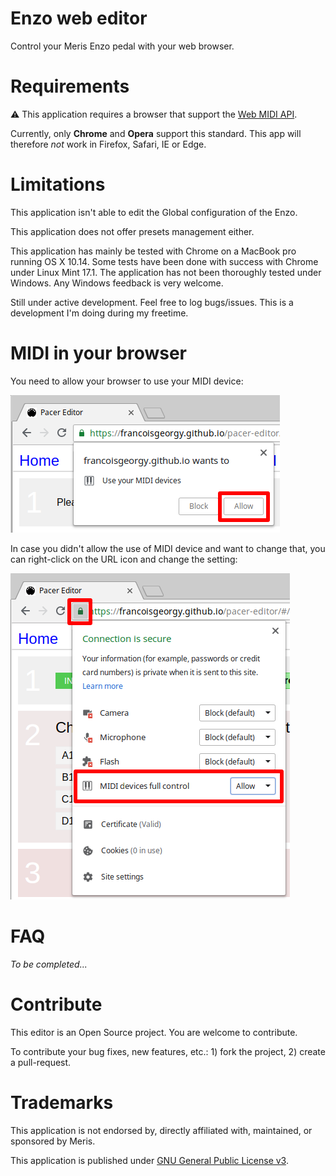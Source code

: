 # Enzo web editor

Control your Meris Enzo pedal with your web browser. 


# Requirements

:warning: This application requires a browser that support the [Web MIDI API](http://webaudio.github.io/web-midi-api/).

Currently, only **Chrome** and **Opera** support this standard. This app will therefore _not_ work in Firefox, Safari, IE or Edge. 


# Limitations

This application isn't able to edit the Global configuration of the Enzo.

This application does not offer presets management either.

This application has mainly be tested with Chrome on a MacBook pro running OS X 10.14. Some tests have been done with success with Chrome under Linux Mint 17.1. 
The application has not been thoroughly tested under Windows. Any Windows feedback is very welcome.

Still under active development. Feel free to log bugs/issues. This is a development I'm doing during my freetime. 


# MIDI in your browser

You need to allow your browser to use your MIDI device:

![screenshot](/images/help-01.png "midi settings in Chrome")

In case you didn't allow the use of MIDI device and want to change that, you can right-click on the URL icon and change the setting:
        
![screenshot](/images/help-02.png "midi settings in Chrome")


# FAQ

_To be completed..._


# Contribute

This editor is an Open Source project. You are welcome to contribute.

To contribute your bug fixes, new features, etc.: 1) fork the project, 2) create a pull-request.


# Trademarks

This application is not endorsed by, directly affiliated with, maintained, or sponsored by Meris.             

This application is published under [GNU General Public License v3](https://www.gnu.org/licenses/gpl-3.0.en.html).


